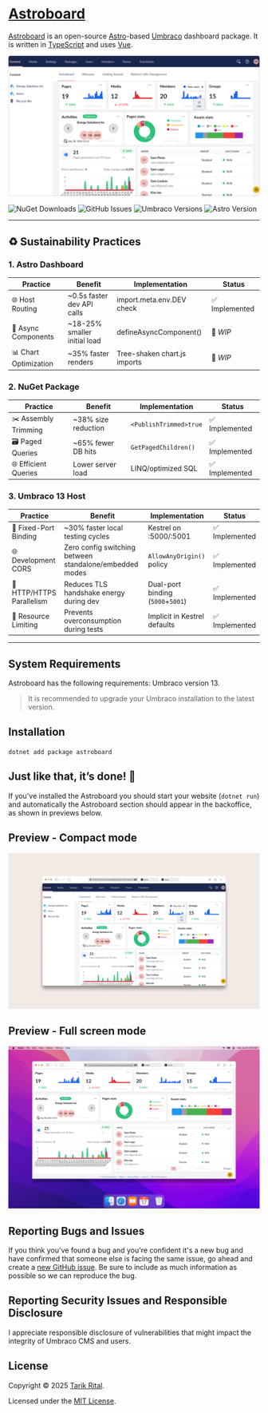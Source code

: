 # [Astroboard](https://www.astroboard.website)

[Astroboard](https://www.astroboard.website/) is an open-source [Astro](https://www.astro.build/)-based
[Umbraco](https://www.umbraco.com) dashboard package. It is written in [TypeScript](https://www.typescriptlang.org) and
uses [Vue](https://vuejs.org/).

![Astroboard is an Umbraco dashboard to get insights of your contents, assets and members.](https://raw.githubusercontent.com/wpplumber/astroboard/main/public/images/compact-mode-window.png)

![NuGet Downloads](https://img.shields.io/nuget/dt/astroboard?label=NuGet%20Downloads)
![GitHub Issues](https://img.shields.io/github/issues/wpplumber/astroboard)
![Umbraco Versions](https://img.shields.io/badge/Umbraco-13-blue)
![Astro Version](https://img.shields.io/badge/Astro-5.8.0-blue)

---

## ♻️ Sustainability Practices

### **1. Astro Dashboard**
| Practice | Benefit | Implementation | Status            |
|----------|---------|----------------|--------------|
| 🌐 Host Routing | ~0.5s faster dev API calls | import.meta.env.DEV check |  ✅ Implemented   |
| 🧩 Async Components | ~18-25% smaller initial load| defineAsyncComponent()  | 🚧 *WIP*   |
| 📊 Chart Optimization | ~35% faster renders | Tree-shaken chart.js imports | 🚧 *WIP*   |

### **2. NuGet Package**
| Practice | Benefit | Implementation | Status            |
|----------|---------|----------------|--------------|
| ✂️ Assembly Trimming | ~38% size reduction | `<PublishTrimmed>true` |  ✅ Implemented  |
| 🗃️ Paged Queries| ~65% fewer DB hits | `GetPagedChildren()` |  ✅ Implemented   |
| 🌐 Efficient Queries | Lower server load | LINQ/optimized SQL | ✅ Implemented |

### **3. Umbraco 13 Host**
| Practice | Benefit | Implementation | Status            |
|----------|---------|----------------|--------------|
| 🎯 Fixed-Port Binding | ~30% faster local testing cycles | Kestrel on :5000/:5001 | ✅ Implemented  |
| 🌐 Development CORS| Zero config switching between standalone/embedded modes | `AllowAnyOrigin()` policy | ✅ Implemented  |
| 🔌 HTTP/HTTPS Parallelism | Reduces TLS handshake energy during dev | Dual-port binding (`5000`+`5001`) | ✅ Implemented  |
| 🛑 Resource Limiting | Prevents overconsumption during tests | Implicit in Kestrel defaults| ✅ Implemented  |

---

## System Requirements
Astroboard has the following requirements:
Umbraco version 13.

>It is recommended to upgrade your Umbraco installation to the latest version.


## Installation

`dotnet add package astroboard`

## Just like that, it’s done! 🎉
If you've installed the Astroboard you should start your website (`dotnet run`) and automatically the Astroboard section should appear in the backoffice, as shown in previews below.

## Preview - Compact mode

![image](https://raw.githubusercontent.com/wpplumber/astroboard/main/public/images/astroboard-compact-mode.png)

## Preview - Full screen mode

![preview](https://raw.githubusercontent.com/wpplumber/astroboard/main/public/images/mac-astroboard-fullscreen-mode.png)

## Reporting Bugs and Issues
If you think you've found a bug and you're confident it's a new bug and have confirmed that someone else is facing the same issue, go ahead and create a [new GitHub issue](https://github.com/wpplumber/astroboard/issues). Be sure to include as much information as possible so we can reproduce the bug.

## Reporting Security Issues and Responsible Disclosure
I appreciate responsible disclosure of vulnerabilities that might impact the integrity of Umbraco CMS and users.


## License

Copyright © 2025 [Tarik Rital](https://www.tarikrital.website/).

Licensed under the [MIT License](https://github.com/wpplumber/astroboard/blob/main/LICENSE.md).
